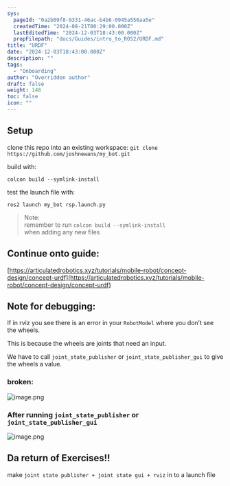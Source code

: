 ```yaml
---
sys:
  pageId: "0a2b09f8-9331-46ac-b4b6-0945a556aa5e"
  createdTime: "2024-08-21T00:29:00.000Z"
  lastEditedTime: "2024-12-03T18:43:00.000Z"
  propFilepath: "docs/Guides/intro_to_ROS2/URDF.md"
title: "URDF"
date: "2024-12-03T18:43:00.000Z"
description: ""
tags:
  - "Onboarding"
author: "Overridden author"
draft: false
weight: 148
toc: false
icon: ""
---
```


## Setup

clone this repo into an existing workspace:
`git clone https://github.com/joshnewans/my_bot.git`

build with:

`colcon build --symlink-install`

test the launch file with:

`ros2 launch my_bot rsp.launch.py`

> Note:  
> remember to run `colcon build --symlink-install`  
> when adding any new files

## Continue onto guide:

[https://articulatedrobotics.xyz/tutorials/mobile-robot/concept-design/concept-urdf](https://articulatedrobotics.xyz/tutorials/mobile-robot/concept-design/concept-urdf)

## Note for debugging:

If in rviz you see there is an error in your `RobotModel` where you don’t see the wheels.

This is because the wheels are joints that need an input. 

We have to call `joint_state_publisher` or `joint_state_publisher_gui` to give the wheels a value.

### broken:

![image.png](https://prod-files-secure.s3.us-west-2.amazonaws.com/d518164a-d88e-44d1-a4ee-3adb3bd8bce0/96a1d089-1f17-4dbf-8563-f2aef56a4d37/image.png?X-Amz-Algorithm=AWS4-HMAC-SHA256&X-Amz-Content-Sha256=UNSIGNED-PAYLOAD&X-Amz-Credential=ASIAZI2LB466RF3TX53O%2F20250604%2Fus-west-2%2Fs3%2Faws4_request&X-Amz-Date=20250604T132647Z&X-Amz-Expires=3600&X-Amz-Security-Token=IQoJb3JpZ2luX2VjEFUaCXVzLXdlc3QtMiJHMEUCIGssOwvvF79DTXJ7BJwLpRthEdh6BdRX%2BDVT4uMBqrT%2BAiEA8hc7TQOpZlaH%2BbRpC5%2Be9C4H6os%2BcUiHOZepe1zT5Lwq%2FwMILhAAGgw2Mzc0MjMxODM4MDUiDHzE7SmwCXR9XhWf1CrcA21teum6aDp1ei9NdSGdBIirVYSmZSfJ5RfXQJXMfg49CiUrNWg%2F8OvQnn8PnVLwRenOXPd3iFp3RWC4IP8fU3EcIbFYUDvxY0V8YBmZiyArhqbZ7A4uxia9rrinT8gGsP4cAnDGt6ZNE3njeQu2onzZsDNakm5njHg61kCIrry%2FVLvjNGjw60p0tbU1Q1B9PXmsumK20PzL6J7pRkRMmMpgQN3A%2BWpshGaxAPkNAdRcwJu4FDw%2F5hkvbihkCLUOZihss8RHjtMeI1ZPHP4LdE1AlTRNPCzZ9V0Y3kMAxys0JgkFK0FUnpYd%2BjfFmNq4sB%2F5JoG3xrpiefaqVlMEOhW%2B%2Bo8pPp4Us1U%2FB03AawBcaJhlqSXvJxiUueIMOZNMnpr6gdx%2B5rjH3hTPSBTUWZIqzz9fnsHL5ZCNsqcJl6DpHoA0XnQQVBHnizFwL%2BtFmZl%2BuC2vGJFUwE0z6q%2Foel4TlgqkjfGPAg1Et9wy0zcgwxYkGUyM3fy2wNYIHe7KG2KAUEcuZyfeoEKNbid6KbOm6LQtvGn%2FPVIBizzJHHDftbhghRwUu8ihfkFfw6o8cJ3A9WTIQerhrw%2BTvDyGIVr%2FkvY1p1bRgJKedLzBQaw65GdyoXwRl6LrNvTpML%2BAgcIGOqUB8BM5KoAPyDnGs110HLY%2FyEaWHxiU10AtP0%2FQ3UJRcDH6hxqZn8nEwx%2F8FnescGqfm3sh840L3TOHOqLlCViF3nJ3kWQyQ%2FGB0PggyoCOZJU21xATIm3mMmluEwqxCUwKuyF03wtTijOz%2BXT%2FpmUbnQT0FQ5N8CKjxz8l6%2FIEy%2FxEVKV8aeuWwZwjETKn0fUWNTgZRPbfAqC6JkdNA98q3%2BbxtwUr&X-Amz-Signature=716d8df17cf163bc8927517ac81313dfd6fa63964fdb5ec06dc0b3948273499a&X-Amz-SignedHeaders=host&x-id=GetObject)

### After running `joint_state_publisher` or `joint_state_publisher_gui`

![image.png](https://prod-files-secure.s3.us-west-2.amazonaws.com/d518164a-d88e-44d1-a4ee-3adb3bd8bce0/130c99c7-1b0b-4031-9953-844fc3950ff4/image.png?X-Amz-Algorithm=AWS4-HMAC-SHA256&X-Amz-Content-Sha256=UNSIGNED-PAYLOAD&X-Amz-Credential=ASIAZI2LB466RF3TX53O%2F20250604%2Fus-west-2%2Fs3%2Faws4_request&X-Amz-Date=20250604T132647Z&X-Amz-Expires=3600&X-Amz-Security-Token=IQoJb3JpZ2luX2VjEFUaCXVzLXdlc3QtMiJHMEUCIGssOwvvF79DTXJ7BJwLpRthEdh6BdRX%2BDVT4uMBqrT%2BAiEA8hc7TQOpZlaH%2BbRpC5%2Be9C4H6os%2BcUiHOZepe1zT5Lwq%2FwMILhAAGgw2Mzc0MjMxODM4MDUiDHzE7SmwCXR9XhWf1CrcA21teum6aDp1ei9NdSGdBIirVYSmZSfJ5RfXQJXMfg49CiUrNWg%2F8OvQnn8PnVLwRenOXPd3iFp3RWC4IP8fU3EcIbFYUDvxY0V8YBmZiyArhqbZ7A4uxia9rrinT8gGsP4cAnDGt6ZNE3njeQu2onzZsDNakm5njHg61kCIrry%2FVLvjNGjw60p0tbU1Q1B9PXmsumK20PzL6J7pRkRMmMpgQN3A%2BWpshGaxAPkNAdRcwJu4FDw%2F5hkvbihkCLUOZihss8RHjtMeI1ZPHP4LdE1AlTRNPCzZ9V0Y3kMAxys0JgkFK0FUnpYd%2BjfFmNq4sB%2F5JoG3xrpiefaqVlMEOhW%2B%2Bo8pPp4Us1U%2FB03AawBcaJhlqSXvJxiUueIMOZNMnpr6gdx%2B5rjH3hTPSBTUWZIqzz9fnsHL5ZCNsqcJl6DpHoA0XnQQVBHnizFwL%2BtFmZl%2BuC2vGJFUwE0z6q%2Foel4TlgqkjfGPAg1Et9wy0zcgwxYkGUyM3fy2wNYIHe7KG2KAUEcuZyfeoEKNbid6KbOm6LQtvGn%2FPVIBizzJHHDftbhghRwUu8ihfkFfw6o8cJ3A9WTIQerhrw%2BTvDyGIVr%2FkvY1p1bRgJKedLzBQaw65GdyoXwRl6LrNvTpML%2BAgcIGOqUB8BM5KoAPyDnGs110HLY%2FyEaWHxiU10AtP0%2FQ3UJRcDH6hxqZn8nEwx%2F8FnescGqfm3sh840L3TOHOqLlCViF3nJ3kWQyQ%2FGB0PggyoCOZJU21xATIm3mMmluEwqxCUwKuyF03wtTijOz%2BXT%2FpmUbnQT0FQ5N8CKjxz8l6%2FIEy%2FxEVKV8aeuWwZwjETKn0fUWNTgZRPbfAqC6JkdNA98q3%2BbxtwUr&X-Amz-Signature=0d5197fec18c3a92b50365a55ff6314104b3b04498e702279a3a248cb0cc4e46&X-Amz-SignedHeaders=host&x-id=GetObject)

## Da return of Exercises!!

make `joint state publisher + joint state gui + rviz` in to a launch file
